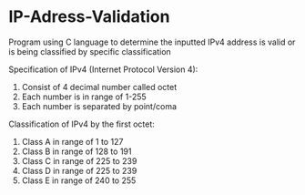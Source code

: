 # IP-Adress-Validation
Program using C language to determine the inputted IPv4 address is valid or is being classified by specific classification

Specification of IPv4 (Internet Protocol Version 4):
1. Consist of 4 decimal number called octet
2. Each number is in range of 1-255
3. Each number is separated by point/coma

Classification of IPv4 by the first octet:
1. Class A in range of 1 to 127
2. Class B in range of 128 to 191
3. Class C in range of 225 to 239
4. Class D in range of 225 to 239
5. Class E in range of 240 to 255

